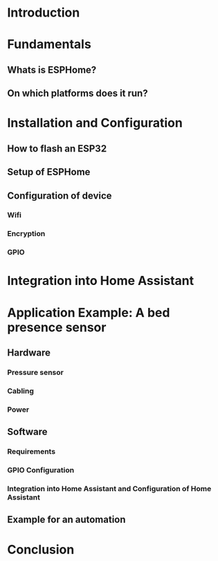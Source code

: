 # Introduction
# Fundamentals
## Whats is ESPHome?
## On which platforms does it run?
# Installation and Configuration
## How to flash an ESP32
## Setup of ESPHome
## Configuration of device
### Wifi
### Encryption
### GPIO
# Integration into Home Assistant
# Application Example: A bed presence sensor
## Hardware
### Pressure sensor
### Cabling
### Power
## Software
### Requirements
### GPIO Configuration
### Integration into Home Assistant and Configuration of Home Assistant
## Example for an automation
# Conclusion